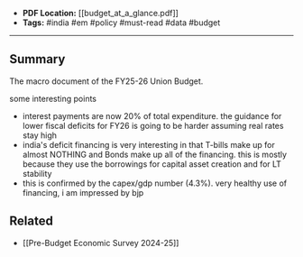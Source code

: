 
- **PDF Location:** [[budget_at_a_glance.pdf]]
- **Tags:** #india #em #policy #must-read #data #budget 

---
## Summary

The macro document of the FY25-26 Union Budget.

some interesting points

- interest payments are now 20% of total expenditure. the guidance for lower fiscal deficits for FY26 is going to be harder assuming real rates stay high
- india's deficit financing is very interesting in that T-bills make up for almost NOTHING and Bonds make up all of the financing. this is mostly because they use the borrowings for capital asset creation and for LT stability 
- this is confirmed by the capex/gdp number (4.3%). very healthy use of financing, i am impressed by bjp
## Related
- [[Pre-Budget Economic Survey 2024-25]] 


